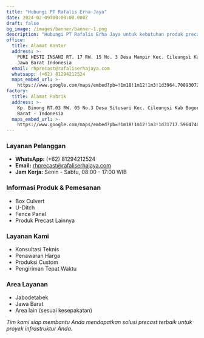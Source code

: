 ```yaml
---
title: "Hubungi PT Rafalis Erha Jaya"
date: 2024-02-09T00:00:00.000Z
draft: false
bg_image: /images/banner/banner-1.png
description: "Hubungi PT Rafalis Erha Jaya untuk kebutuhan produk precast Anda. Konsultasi gratis dengan tim ahli kami. WhatsApp: (+62) 81294212524, Email: rhprecast@rafaliserhajaya.com"
office:
  title: Alamat Kantor
  address: >-
    PURI HESTI INSANI RT. 17 RW. 15 No. 3 Desa Mampir Kec. Cileungsi Kab. bogor
    Jawa Barat Indonesia
  email: rhprecast@rafaliserhajaya.com
  whatsapp: (+62) 81294212524
  maps_embed_url: >-
    https://www.google.com/maps/embed?pb=!1m18!1m12!1m3!1d3964.708930727572!2d107.00577679999999!3d-6.4314245!2m3!1f0!2f0!3f0!3m2!1i1024!2i768!4f13.1!3m3!1m2!1s0x2e6995d8c98e4b45%3A0x65f736ee6b9b6344!2sPuri%20Hesti%20Insani!5e0!3m2!1sid!2sid!4v1738766926876!5m2!1sid!2sid
factory:
  title: Alamat Pabrik
  address: >-
    Kp. Binong RT.03 RW. 05 No.3 Desa Situsari Kec. Cileungsi Kab Bogor, Jawa
    Barat - Indonesia
  maps_embed_url: >-
    https://www.google.com/maps/embed?pb=!1m18!1m12!1m3!1d31717.596474639467!2d106.98145088093608!3d-6.432625827295698!2m3!1f0!2f0!3f0!3m2!1i1024!2i768!4f13.1!3m3!1m2!1s0x2e69966da4b0ebb9%3A0x5e875b91f6b29b47!2sSetu%20Sari%2C%20Kec.%20Cileungsi%2C%20Kabupaten%20Bogor%2C%20Jawa%20Barat!5e0!3m2!1sid!2sid!4v1738770925121!5m2!1sid!2sid
---
```


### Layanan Pelanggan
* **WhatsApp:** (+62) 81294212524
* **Email:** rhprecast@rafaliserhajaya.com
* **Jam Kerja:** Senin - Sabtu, 08:00 - 17:00 WIB

### Informasi Produk & Pemesanan
* Box Culvert
* U-Ditch
* Fence Panel
* Produk Precast Lainnya

### Layanan Kami
* Konsultasi Teknis
* Penawaran Harga
* Produksi Custom
* Pengiriman Tepat Waktu

### Area Layanan
* Jabodetabek
* Jawa Barat
* Area lain (sesuai kesepakatan)

*Tim kami siap membantu Anda mendapatkan solusi precast terbaik untuk proyek infrastruktur Anda.*
